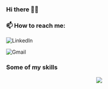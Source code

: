 ### Hi there 👋😁
 
<h3>📫 How to reach me: </h3>

  ![LinkedIn](https://img.shields.io/badge/linkedin-%230077B5.svg?style=for-the-badge&logo=linkedin&logoColor=white)
    
  ![Gmail](https://img.shields.io/badge/Gmail-D14836?style=for-the-badge&logo=gmail&logoColor=white)



<section>
<h3>Some of my skills</h3>
  <p align="center">
    <a href="https://skillicons.dev">
      <img src="https://skillicons.dev/icons?i=javascript,html,css,bootstrap,typescript,angular,react,python,mongodb,gcp,mysql,nodejs,postman,git,github,vscode,windows" />
    </a>
  </p>
</section>

<!--
[![Fichimura's GitHub stats](https://github-readme-stats.vercel.app/api?username=fichimura)](https://github.com/fichimuragithub-readme-stats)
-->



<!--
**fichimura/fichimura** is a ✨ _special_ ✨ repository because its `README.md` (this file) appears on your GitHub profile.

Here are some ideas to get you started:

- 🔭 I’m currently working on ...
- 🌱 I’m currently learning ...
- 👯 I’m looking to collaborate on ...
- 🤔 I’m looking for help with ...
- 💬 Ask me about ...
- 📫 How to reach me: ...
- 😄 Pronouns: ...
- ⚡ Fun fact: ...
-->
